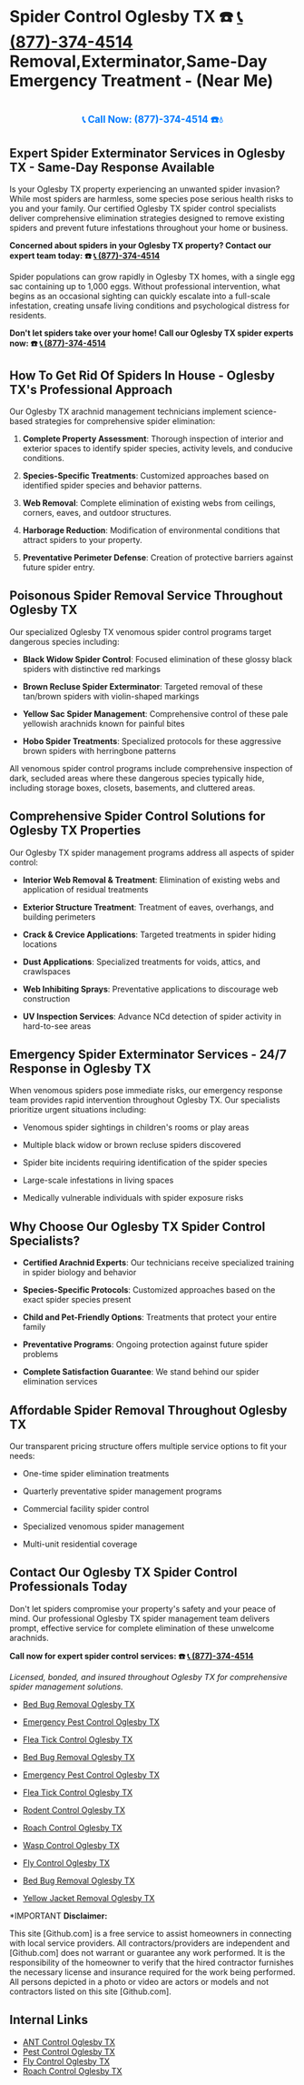 # Spider Control Oglesby TX ☎️ [📞 (877)-374-4514](https://pest-control-4514.netlify.app) Removal,Exterminator,Same-Day Emergency Treatment - (Near Me)
# 

<p align="center" style="font-size: 1.2em; font-weight: bold; margin: 20px 0;">
  <a href="https://pest-control-4514.netlify.app" target="_blank" style="color: #007BFF; text-decoration: none;">📞 Call Now: (877)-374-4514 ☎️💧</a>
</p>

## Expert Spider Exterminator Services in Oglesby TX - Same-Day Response Available

Is your Oglesby TX property experiencing an unwanted spider invasion? While most spiders are harmless, some species pose serious health risks to you and your family. Our certified Oglesby TX spider control specialists deliver comprehensive elimination strategies designed to remove existing spiders and prevent future infestations throughout your home or business.

**Concerned about spiders in your Oglesby TX property? Contact our expert team today: ☎️ [📞 (877)-374-4514](https://pest-control-4514.netlify.app)**

Spider populations can grow rapidly in Oglesby TX homes, with a single egg sac containing up to 1,000 eggs. Without professional intervention, what begins as an occasional sighting can quickly escalate into a full-scale infestation, creating unsafe living conditions and psychological distress for residents.

**Don't let spiders take over your home! Call our Oglesby TX spider experts now: ☎️ [📞 (877)-374-4514](https://pest-control-4514.netlify.app)**

## How To Get Rid Of Spiders In House - Oglesby TX's Professional Approach

Our Oglesby TX arachnid management technicians implement science-based strategies for comprehensive spider elimination:

1. **Complete Property Assessment**: Thorough inspection of interior and exterior spaces to identify spider species, activity levels, and conducive conditions.

2. **Species-Specific Treatments**: Customized approaches based on identified spider species and behavior patterns.

3. **Web Removal**: Complete elimination of existing webs from ceilings, corners, eaves, and outdoor structures.

4. **Harborage Reduction**: Modification of environmental conditions that attract spiders to your property.

5. **Preventative Perimeter Defense**: Creation of protective barriers against future spider entry.

## Poisonous Spider Removal Service Throughout Oglesby TX

Our specialized Oglesby TX venomous spider control programs target dangerous species including:

- **Black Widow Spider Control**: Focused elimination of these glossy black spiders with distinctive red markings

- **Brown Recluse Spider Exterminator**: Targeted removal of these tan/brown spiders with violin-shaped markings

- **Yellow Sac Spider Management**: Comprehensive control of these pale yellowish arachnids known for painful bites

- **Hobo Spider Treatments**: Specialized protocols for these aggressive brown spiders with herringbone patterns

All venomous spider control programs include comprehensive inspection of dark, secluded areas where these dangerous species typically hide, including storage boxes, closets, basements, and cluttered areas.

## Comprehensive Spider Control Solutions for Oglesby TX Properties

Our Oglesby TX spider management programs address all aspects of spider control:

- **Interior Web Removal & Treatment**: Elimination of existing webs and application of residual treatments

- **Exterior Structure Treatment**: Treatment of eaves, overhangs, and building perimeters

- **Crack & Crevice Applications**: Targeted treatments in spider hiding locations

- **Dust Applications**: Specialized treatments for voids, attics, and crawlspaces

- **Web Inhibiting Sprays**: Preventative applications to discourage web construction

- **UV Inspection Services**: Advance NCd detection of spider activity in hard-to-see areas

## Emergency Spider Exterminator Services - 24/7 Response in Oglesby TX

When venomous spiders pose immediate risks, our emergency response team provides rapid intervention throughout Oglesby TX. Our specialists prioritize urgent situations including:

- Venomous spider sightings in children's rooms or play areas

- Multiple black widow or brown recluse spiders discovered

- Spider bite incidents requiring identification of the spider species

- Large-scale infestations in living spaces

- Medically vulnerable individuals with spider exposure risks

## Why Choose Our Oglesby TX Spider Control Specialists?

- **Certified Arachnid Experts**: Our technicians receive specialized training in spider biology and behavior

- **Species-Specific Protocols**: Customized approaches based on the exact spider species present

- **Child and Pet-Friendly Options**: Treatments that protect your entire family

- **Preventative Programs**: Ongoing protection against future spider problems

- **Complete Satisfaction Guarantee**: We stand behind our spider elimination services

## Affordable Spider Removal Throughout Oglesby TX

Our transparent pricing structure offers multiple service options to fit your needs:

- One-time spider elimination treatments

- Quarterly preventative spider management programs

- Commercial facility spider control

- Specialized venomous spider management

- Multi-unit residential coverage

## Contact Our Oglesby TX Spider Control Professionals Today

Don't let spiders compromise your property's safety and your peace of mind. Our professional Oglesby TX spider management team delivers prompt, effective service for complete elimination of these unwelcome arachnids.

**Call now for expert spider control services: ☎️ [📞 (877)-374-4514](https://pest-control-4514.netlify.app)**

*Licensed, bonded, and insured throughout Oglesby TX for comprehensive spider management solutions.*


- [Bed Bug Removal Oglesby TX](https://github.com/allyoucaneatsushiin/pest-control/blob/main/Bed-Bug-Removal-Oglesby-TX-877-374-4514-Exterminator-Same-Day-Emergency-Treatment-Near-Me.md)
- [Emergency Pest Control Oglesby TX](https://github.com/allyoucaneatsushiin/pest-control/blob/main/Emergency-Pest-Control-Oglesby-TX-877-374-4514-24-7-Fast-Response-Near-Me.md)
- [Flea Tick Control Oglesby TX](https://github.com/allyoucaneatsushiin/pest-control/blob/main/Flea-Tick-Control-Oglesby-TX-877-374-4514-Removal-Exterminator-Same-Day-Emergency-Treatment-Near-Me.md)


- [Bed Bug Removal Oglesby TX](https://github.com/allyoucaneatsushiin/pest-control/blob/main/Bed-Bug-Removal-Oglesby-TX-877-374-4514-Exterminator-Same-Day-Emergency-Treatment-Near-Me.md)
- [Emergency Pest Control Oglesby TX](https://github.com/allyoucaneatsushiin/pest-control/blob/main/Emergency-Pest-Control-Oglesby-TX-877-374-4514-24-7-Fast-Response-Near-Me.md)
- [Flea Tick Control Oglesby TX](https://github.com/allyoucaneatsushiin/pest-control/blob/main/Flea-Tick-Control-Oglesby-TX-877-374-4514-Removal-Exterminator-Same-Day-Emergency-Treatment-Near-Me.md)


- [Rodent Control Oglesby TX](https://github.com/allyoucaneatsushiin/pest-control/blob/main/Rodent-Control-Oglesby-TX-877-374-4514-Rat-Removal-Exterminator-Same-Day-Emergency-Treatment-Near-Me.md)
- [Roach Control Oglesby TX](https://github.com/allyoucaneatsushiin/pest-control/blob/main/Roach-Control-Oglesby-TX-877-374-4514-Removal-Exterminator-Same-Day-Emergency-Treatment-Near-Me.md)
- [Wasp Control Oglesby TX](https://github.com/allyoucaneatsushiin/pest-control/blob/main/Wasp-Control-Oglesby-TX-877-374-4514-Removal-Exterminator-Same-Day-Emergency-Treatment-Near-Me.md)


- [Fly Control Oglesby TX](https://github.com/allyoucaneatsushiin/pest-control/blob/main/Fly-Control-Oglesby-TX-877-374-4514-Prevention-Same-Day-Emergency-Treatment-Near-Me.md)
- [Bed Bug Removal Oglesby TX](https://github.com/allyoucaneatsushiin/pest-control/blob/main/Bed-Bug-Removal-Oglesby-TX-877-374-4514-Exterminator-Same-Day-Emergency-Treatment-Near-Me.md)
- [Yellow Jacket Removal Oglesby TX](https://github.com/allyoucaneatsushiin/pest-control/blob/main/Yellow-Jacket-Removal-Oglesby-TX-877-374-4514-Exterminator-Same-Day-Emergency-Treatment-Near-Me.md)


*IMPORTANT **Disclaimer:**  

This site [Github.com] is a free service to assist homeowners in connecting with local service providers. All contractors/providers are independent and [Github.com] does not warrant or guarantee any work performed. It is the responsibility of the homeowner to verify that the hired contractor furnishes the necessary license and insurance required for the work being performed. All persons depicted in a photo or video are actors or models and not contractors listed on this site [Github.com].


## Internal Links
- [ANT Control Oglesby TX](https://github.com/allyoucaneatsushiin/pest-control/blob/main/ANT-Control-Oglesby-TX-877-374-4514-Prevention-Extermination-Same-Day-Emergency-Treatment-Near-Me.md)
- [Pest Control Oglesby TX](https://github.com/allyoucaneatsushiin/pest-control/blob/main/Pest-Control-Oglesby-TX-877-374-4514-Exterminator-Same-Day-Emergency-Treatment-Near-Me.md)
- [Fly Control Oglesby TX](https://github.com/allyoucaneatsushiin/pest-control/blob/main/Fly-Control-Oglesby-TX-877-374-4514-Prevention-Same-Day-Emergency-Treatment-Near-Me.md)
- [Roach Control Oglesby TX](https://github.com/allyoucaneatsushiin/pest-control/blob/main/Roach-Control-Oglesby-TX-877-374-4514-Removal-Exterminator-Same-Day-Emergency-Treatment-Near-Me.md)
